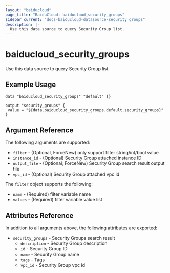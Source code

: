```yaml
---
layout: "baiducloud"
page_title: "BaiduCloud: baiducloud_security_groups"
sidebar_current: "docs-baiducloud-datasource-security_groups"
description: |-
  Use this data source to query Security Group list.
---
```


# baiducloud_security_groups

Use this data source to query Security Group list.

## Example Usage

```hcl
data "baiducloud_security_groups" "default" {}

output "security_groups" {
 value = "${data.baiducloud_security_groups.default.security_groups}"
}
```

## Argument Reference

The following arguments are supported:

* `filter` - (Optional, ForceNew) only support filter string/int/bool value
* `instance_id` - (Optional) Security Group attached instance ID
* `output_file` - (Optional, ForceNew) Security Group search result output file
* `vpc_id` - (Optional) Security Group attached vpc id

The `filter` object supports the following:

* `name` - (Required) filter variable name
* `values` - (Required) filter variable value list

## Attributes Reference

In addition to all arguments above, the following attributes are exported:

* `security_groups` - Security Groups search result
  * `description` - Security Group description
  * `id` - Security Group ID
  * `name` - Security Group name
  * `tags` - Tags
  * `vpc_id` - Security Group vpc id


